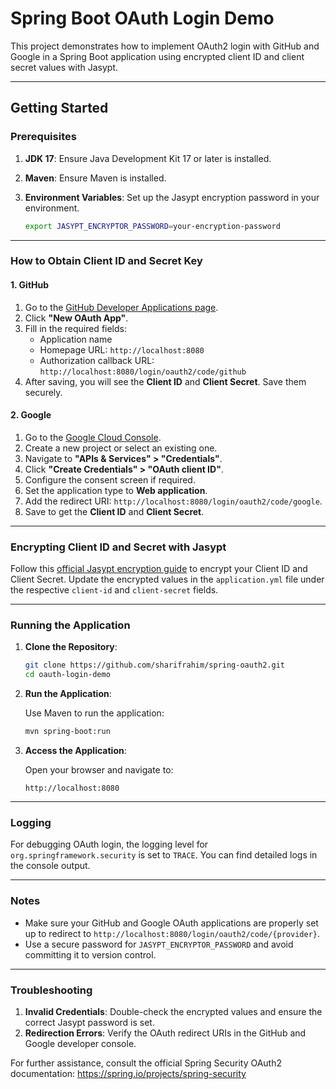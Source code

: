 # Spring Boot OAuth Login Demo

This project demonstrates how to implement OAuth2 login with GitHub and Google in a Spring Boot application using encrypted client ID and client secret values with Jasypt.

---

## Getting Started

### Prerequisites

1. **JDK 17**: Ensure Java Development Kit 17 or later is installed.
2. **Maven**: Ensure Maven is installed.
3. **Environment Variables**: Set up the Jasypt encryption password in your environment.
   
   ```bash
   export JASYPT_ENCRYPTOR_PASSWORD=your-encryption-password
   ```

---

### How to Obtain Client ID and Secret Key

#### 1. GitHub

1. Go to the [GitHub Developer Applications page](https://github.com/settings/developers).
2. Click **"New OAuth App"**.
3. Fill in the required fields:
   - Application name
   - Homepage URL: `http://localhost:8080`
   - Authorization callback URL: `http://localhost:8080/login/oauth2/code/github`
4. After saving, you will see the **Client ID** and **Client Secret**. Save them securely.

#### 2. Google

1. Go to the [Google Cloud Console](https://console.cloud.google.com/).
2. Create a new project or select an existing one.
3. Navigate to **"APIs & Services" > "Credentials"**.
4. Click **"Create Credentials" > "OAuth client ID"**.
5. Configure the consent screen if required.
6. Set the application type to **Web application**.
7. Add the redirect URI: `http://localhost:8080/login/oauth2/code/google`.
8. Save to get the **Client ID** and **Client Secret**.

---

### Encrypting Client ID and Secret with Jasypt

Follow this [official Jasypt encryption guide](https://www.jasypt.org/cli.html) to encrypt your Client ID and Client Secret. Update the encrypted values in the `application.yml` file under the respective `client-id` and `client-secret` fields.

---

### Running the Application

1. **Clone the Repository**:
   
   ```bash
   git clone https://github.com/sharifrahim/spring-oauth2.git
   cd oauth-login-demo
   ```

2. **Run the Application**:

   Use Maven to run the application:

   ```bash
   mvn spring-boot:run
   ```

3. **Access the Application**:

   Open your browser and navigate to:

   ```
   http://localhost:8080
   ```

---

### Logging

For debugging OAuth login, the logging level for `org.springframework.security` is set to `TRACE`. You can find detailed logs in the console output.

---

### Notes

- Make sure your GitHub and Google OAuth applications are properly set up to redirect to `http://localhost:8080/login/oauth2/code/{provider}`.
- Use a secure password for `JASYPT_ENCRYPTOR_PASSWORD` and avoid committing it to version control.

---

### Troubleshooting

1. **Invalid Credentials**: Double-check the encrypted values and ensure the correct Jasypt password is set.
2. **Redirection Errors**: Verify the OAuth redirect URIs in the GitHub and Google developer console.

For further assistance, consult the official Spring Security OAuth2 documentation: https://spring.io/projects/spring-security

